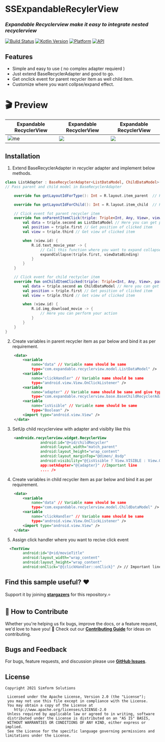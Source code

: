 # SSExpandableRecylerView
### _Expandable Recyclerview make it easy to integrate nested recyclerview_

[![Build Status](https://travis-ci.org/joemccann/dillinger.svg?branch=master)][git-repo-url] [![Kotlin Version](https://img.shields.io/badge/Kotlin-v1.5.10-blue.svg)](https://kotlinlang.org) [![Platform](https://img.shields.io/badge/Platform-Android-green.svg?style=flat)](https://www.android.com/) [![API](https://img.shields.io/badge/API-21%2B-brightgreen.svg?style=flat)](https://android-arsenal.com/api?level=21)

## Features

- Simple and easy to use ( no complex adapter requierd )
- Just extend BaseRecyclerAdapter and good to go.
- Get onclick event for parent recycler item as well child item.
- Customize where you want collpse/expand effect.

# 🎬 Preview

| Expandable RecyclerView| Expandable RecyclerView| Expandable RecyclerView|
|--|--|--|
| ![me](https://github.com/SimformSolutionsPvtLtd/SSExpandableRecylerView/blob/main/Images/1st_sample.gif) | ![](https://github.com/SimformSolutionsPvtLtd/SSExpandableRecylerView/blob/main/Images/2nd_sample.gif) | ![](https://github.com/SimformSolutionsPvtLtd/SSExpandableRecylerView/blob/main/Images/3rd_sample.gif) |

## Installation
1. Extend BaseRecyclerAdapter in recycler adapter and implement below methods.
```kotlin
class ListAdapter : BaseRecyclerAdapter<ListDataModel, ChildDataModel>() {
// Pass parent and child model in BaseRecyclerAdapter

    override fun getLayoutIdForType(): Int = R.layout.item_parent  // Provide parent recycler item id

    override fun getLayoutIdForChild(): Int = R.layout.item_child  // Provide child recycler item id

    // Click event fot parent recycler item
    override fun onParentItemClick(triple: Triple<Int, Any, View>, viewDataBinding: ViewDataBinding) {
        val data = triple.second as ListDataModel // Here you can get parent item data for clicked item
        val position = triple.first // Get position of clicked item
        val view = triple.third // Get view of clicked item

        when (view.id) {
            R.id.text_movie_year -> {
                // Call this function where you want to expand collapse childView
                expandCollapse(triple.first, viewDataBinding)
            }
        }
    }

    // Click event for child rectycler item
    override fun onChildItemClicked(triple: Triple<Int, Any, View>, parentIndex: Int) {
        val data = triple.second as ChildDataModel // Here you can get child item data for clicked item
        val position = triple.first // Get position of clicked item
        val view = triple.third // Get view of clicked item

        when (view.id) {
            R.id.img_download_movie -> {
                // Here you can perform your action
            }
        }
    }
}
```
2. Create variables in parent recycler item as par below and bind it as per requirement.
```xml
    <data>
        <variable
            name="data" // Variable name should be same
            type="com.expandable.recyclerview.model.ListDataModel" />
        <variable
            name="clickHandler" // Variable name should be same
            type="android.view.View.OnClickListener" />
        <variable
            name="adapter" // Variable name should be same and give type  BaseChildRecyclerAdapter
            type="com.expandable.recyclerview.base.BaseChildRecyclerAdapter" />
        <variable
            name="isVisible" // Variable name should be same
            type="Boolean" />
        <import type="android.view.View" />
    </data>
```
3. SetUp child recyclerview with adapter and visiblty like this
```xml
    <androidx.recyclerview.widget.RecyclerView
                android:id="@+id/childRecycler"
                android:layout_width="match_parent"
                android:layout_height="wrap_content"
                android:layout_marginTop="@dimen/_8sdp"
                android:visibility="@{isVisible ? View.VISIBLE : View.GONE }" // Important line
                app:setAdapter="@{adapter}" //Important line
                .... />
```
4. Create variables in child recycler item as par below and bind it as per requirement.
```xml
    <data>
        <variable
            name="data" // Variable name should be same
            type="com.expandable.recyclerview.model.ChildDataModel" />
        <variable
            name="clickHandler" // Variable name should be same
            type="android.view.View.OnClickListener" />
        <import type="android.view.View" />
    </data>
```
5. Assign click handler where you want to recive click event
```xml
  <TextView
        android:id="@+id/movieTitle"
        android:layout_width="wrap_content"
        android:layout_height="wrap_content"
        android:onClick="@{clickHandler::onClick}" /> // Important line
```

## Find this sample useful? ❤️
Support it by joining __[stargazers]__ for this repository.⭐

## 🤝 How to Contribute

Whether you're helping us fix bugs, improve the docs, or a feature request, we'd love to have you! 💪
Check out our __[Contributing Guide]__ for ideas on contributing.

## Bugs and Feedback
For bugs, feature requests, and discussion please use __[GitHub Issues]__.

## License
```
Copyright 2021 Simform Solutions

 Licensed under the Apache License, Version 2.0 (the "License");
 you may not use this file except in compliance with the License.
 You may obtain a copy of the License at
    http://www.apache.org/licenses/LICENSE-2.0
 Unless required by applicable law or agreed to in writing, software
 distributed under the License is distributed on an "AS IS" BASIS,
 WITHOUT WARRANTIES OR CONDITIONS OF ANY KIND, either express or implied.
 See the License for the specific language governing permissions and limitations under the License.
```

[//]: # (These are reference links used in the body of this note and get stripped out when the markdown processor does its job. There is no need to format nicely because it shouldn't be seen. Thanks SO - http://stackoverflow.com/questions/4823468/store-comments-in-markdown-syntax)
   [git-repo-url]: <https://github.com/SimformSolutionsPvtLtd/SSExpandableRecylerView.git>
   [stargazers]: <https://github.com/SimformSolutionsPvtLtd/SSExpandableRecylerView/stargazers>
   [Contributing Guide]: <https://github.com/SimformSolutionsPvtLtd/SSExpandableRecylerView/blob/main/CONTRIBUTING.md>
   [GitHub Issues]: <https://github.com/SimformSolutionsPvtLtd/SSExpandableRecylerView/issues>
